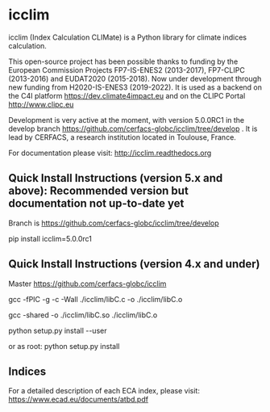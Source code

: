 icclim
======

icclim (Index Calculation CLIMate) is a Python library for climate indices calculation.

This open-source project has been possible thanks to funding by the European Commission Projects FP7-IS-ENES2 (2013-2017), FP7-CLIPC (2013-2016) and EUDAT2020 (2015-2018). Now under development through new funding from H2020-IS-ENES3 (2019-2022). It is used as a backend on the C4I platform https://dev.climate4impact.eu and on the CLIPC Portal http://www.clipc.eu

Development is very active at the moment, with version 5.0.0RC1 in the develop branch https://github.com/cerfacs-globc/icclim/tree/develop .
It is lead by CERFACS, a research institution located in Toulouse, France.

For documentation please visit: http://icclim.readthedocs.org

Quick Install Instructions (version 5.x and above): Recommended version but documentation not up-to-date yet
------------------------------------------------------------------------------------------------------------

Branch is https://github.com/cerfacs-globc/icclim/tree/develop

pip install icclim=5.0.0rc1

Quick Install Instructions (version 4.x and under)
--------------------------------------------------

Master https://github.com/cerfacs-globc/icclim

gcc -fPIC -g -c -Wall ./icclim/libC.c -o ./icclim/libC.o

gcc -shared -o ./icclim/libC.so ./icclim/libC.o

python setup.py install --user

or as root: python setup.py install

Indices
-------
For a detailed description of each ECA index, please visit: https://www.ecad.eu/documents/atbd.pdf
